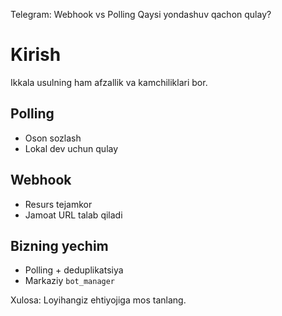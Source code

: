 Telegram: Webhook vs Polling
Qaysi yondashuv qachon qulay?
# Kirish
Ikkala usulning ham afzallik va kamchiliklari bor.

## Polling
- Oson sozlash
- Lokal dev uchun qulay

## Webhook
- Resurs tejamkor
- Jamoat URL talab qiladi

## Bizning yechim
- Polling + deduplikatsiya
- Markaziy `bot_manager`

Xulosa: Loyihangiz ehtiyojiga mos tanlang.
